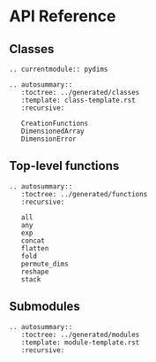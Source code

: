 # API Reference

## Classes

```{eval-rst}
.. currentmodule:: pydims

.. autosummary::
   :toctree: ../generated/classes
   :template: class-template.rst
   :recursive:

   CreationFunctions
   DimensionedArray
   DimensionError
```

## Top-level functions

```{eval-rst}
.. autosummary::
   :toctree: ../generated/functions
   :recursive:

   all
   any
   exp
   concat
   flatten
   fold
   permute_dims
   reshape
   stack
```

## Submodules

```{eval-rst}
.. autosummary::
   :toctree: ../generated/modules
   :template: module-template.rst
   :recursive:
```
